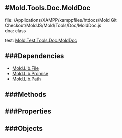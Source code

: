 
#Mold.Tools.Doc.MoldDoc
---------------------------------------

file: /Applications/XAMPP/xamppfiles/htdocs/Mold Git Checkout/MoldJS/Mold/Tools/Doc/MoldDoc.js  
dna: class


	

test: [Mold.Test.Tools.Doc.MoldDoc](../../../Mold/Test/Tools/Doc/MoldDoc.md) 




###Dependencies
--------------

* [Mold.Lib.File](../../../Mold/Lib/File.md) 
* [Mold.Lib.Promise](../../../Mold/Lib/Promise.md) 
* [Mold.Lib.Path](../../../Mold/Lib/Path.md) 



   
###Methods
--------------

   
###Properties
-------------

   
###Objects
------------


		
